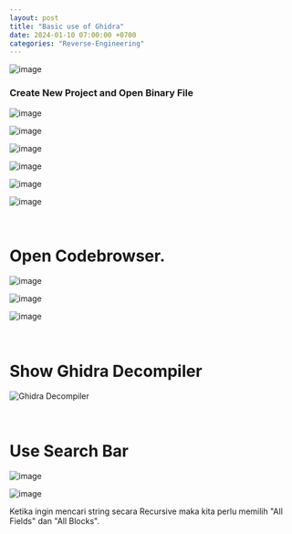 ```yaml
---
layout: post
title: "Basic use of Ghidra"
date: 2024-01-10 07:00:00 +0700
categories: "Reverse-Engineering"
---
```



![image](https://github.com/xchopath/www.novr.one/assets/44427665/8bf362c1-dd36-43e7-9269-c3e2a725daee)

### Create New Project and Open Binary File

![image](https://github.com/xchopath/www.novr.one/assets/44427665/f07b5d7a-7790-48ea-8e55-0538bcc4537b)

![image](https://github.com/xchopath/www.novr.one/assets/44427665/f2d9cc56-362f-44d8-8a0d-185dab692c58)

![image](https://github.com/xchopath/www.novr.one/assets/44427665/c82cb98b-d914-4553-ac5e-7ad0e3846606)

![image](https://github.com/xchopath/www.novr.one/assets/44427665/0bcde3ce-f14b-48dd-947f-bd2790407edc)

![image](https://github.com/xchopath/www.novr.one/assets/44427665/b90edb20-91eb-43f7-a754-02c3bffbb425)

![image](https://github.com/xchopath/www.novr.one/assets/44427665/75eb6eb2-4931-42bc-a9a1-5c1762deeb31)

<br/>

# Open Codebrowser.

![image](https://github.com/xchopath/www.novr.one/assets/44427665/05a6cc65-f3b0-437d-b88c-1c765f0fdc85)

![image](https://github.com/xchopath/www.novr.one/assets/44427665/03d4d482-9056-4bd4-913e-c3b672c8f0d5)

![image](https://github.com/xchopath/www.novr.one/assets/44427665/6a656c7a-2f3c-43d0-9da0-9e2a5abeb312)

<br/>

# Show Ghidra Decompiler

![Ghidra Decompiler](https://github.com/xchopath/www.novr.one/assets/44427665/0eed1ee2-8492-4fdc-b204-f7b58a72f8a3)

<br/>

# Use Search Bar

![image](https://github.com/xchopath/www.novr.one/assets/44427665/05e40760-5afb-466f-b74f-34ae99a7c62c)


![image](https://github.com/xchopath/www.novr.one/assets/44427665/3deb6135-03c9-47c7-89f3-3d030d73719f)

Ketika ingin mencari string secara Recursive maka kita perlu memilih "All Fields" dan "All Blocks".
